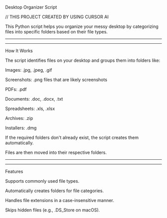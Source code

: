 Desktop Organizer Script

// THIS PROJECT CREATED BY USING CURSOR AI

This Python script helps you organize your messy desktop by categorizing files into specific folders based on their file types.


<hr> 
<hr>
How It Works

The script identifies files on your desktop and groups them into folders like:

Images: .jpg, .jpeg, .gif

Screenshots: .png files that are likely screenshots

PDFs: .pdf

Documents: .doc, .docx, .txt

Spreadsheets: .xls, .xlsx

Archives: .zip

Installers: .dmg

If the required folders don't already exist, the script creates them automatically.

Files are then moved into their respective folders.

<hr>
<hr>

Features


Supports commonly used file types.

Automatically creates folders for file categories.

Handles file extensions in a case-insensitive manner.

Skips hidden files (e.g., .DS_Store on macOS).




